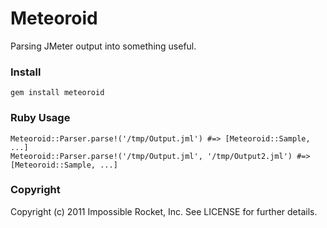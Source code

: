 # Meteoroid

Parsing JMeter output into something useful.

### Install

    gem install meteoroid


<!-- ### CLI Usage

    meteoroid Output.jml #=> Output.json
    meteoroid Output.jml Foobar.jml #=> Output.json -->

### Ruby Usage

    Meteoroid::Parser.parse!('/tmp/Output.jml') #=> [Meteoroid::Sample, ...]
    Meteoroid::Parser.parse!('/tmp/Output.jml', '/tmp/Output2.jml') #=> [Meteoroid::Sample, ...]

### Copyright

Copyright (c) 2011 Impossible Rocket, Inc. See LICENSE for further details.